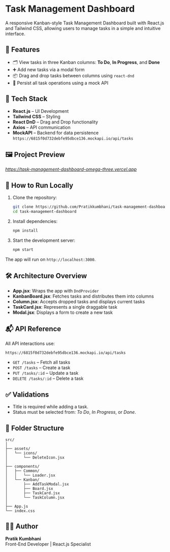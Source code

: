 # Task Management Dashboard

A responsive Kanban-style Task Management Dashboard built with React.js and Tailwind CSS, allowing users to manage tasks in a simple and intuitive interface.

## 🔧 Features

- 🗂 View tasks in three Kanban columns: **To Do**, **In Progress**, and **Done**
- ➕ Add new tasks via a modal form
- 📦 Drag and drop tasks between columns using `react-dnd`
- 🔄 Persist all task operations using a mock API

## 🚀 Tech Stack

- **React.js** – UI Development
- **Tailwind CSS** – Styling
- **React DnD** – Drag and Drop functionality
- **Axios** – API communication
- **MockAPI** – Backend for data persistence  
  `https://6815f0d732debfe95dbce136.mockapi.io/api/tasks`

## 🖼 Project Preview

*https://task-management-dashboard-omega-three.vercel.app*

## 📝 How to Run Locally

1. Clone the repository:
   ```bash
   git clone https://github.com/Pratikkumbhani/task-management-dashboard
   cd task-management-dashboard
   ```

2. Install dependencies:
   ```bash
   npm install
   ```

3. Start the development server:
   ```bash
   npm start
   ```

The app will run on `http://localhost:3000`.

## 🛠 Architecture Overview

- **App.jsx**: Wraps the app with `DndProvider`
- **KanbanBoard.jsx**: Fetches tasks and distributes them into columns
- **Column.jsx**: Accepts dropped tasks and displays current tasks
- **TaskCard.jsx**: Represents a single draggable task
- **Modal.jsx**: Displays a form to create a new task

## 📬 API Reference

All API interactions use:

```
https://6815f0d732debfe95dbce136.mockapi.io/api/tasks
```

- `GET /tasks` – Fetch all tasks
- `POST /tasks` – Create a task
- `PUT /tasks/:id` – Update a task
- `DELETE /tasks/:id` – Delete a task

## ✅ Validations

- Title is required while adding a task.
- Status must be selected from: *To Do*, *In Progress*, or *Done*.

## 📂 Folder Structure

```
src/
│
├── assets/
│   └── icons/
│       └── DeleteIcon.jsx
│
├── components/
│   ├── Common/
│   │   └── Loader.jsx
│   └── Kanban/
│       ├── AddTaskModal.jsx
│       ├── Board.jsx
│       ├── TaskCard.jsx
│       └── TaskColumn.jsx
│
├── App.js
└── index.css
```

## 🧑‍💻 Author

**Pratik Kumbhani**  
Front-End Developer | React.js Specialist